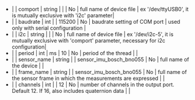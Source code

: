 * | | comport        | string |       |                            | No | full name of device file     | ex '/dev/ttyUSB0', it is mutually exclusive with 'i2c' parameter|
* | | baudrate       | int    |       | 115200                     | No | baudrate setting of COM port | used only with serial configuration |
* | | i2c            | string |       |                            | No | full name of device file     | ex '/dev/i2c-5', it is mutually exclusive with 'comport' parameter, necessary for i2c configuration|
* | | period         | int    | ms    |       10                   | No | period of the thread         | |
* | | sensor_name    | string |       | sensor_imu_bosch_bno055    | No | full name of the device      | |
* | | frame_name     | string |       | sensor_imu_bosch_bno055    | No | full name of the sensor frame in which the measurements are expressed | |
* | | channels       | int    |       |       12                   | No | number of channels in the output port. Default 12. If 16, also includes quaternion data | |
